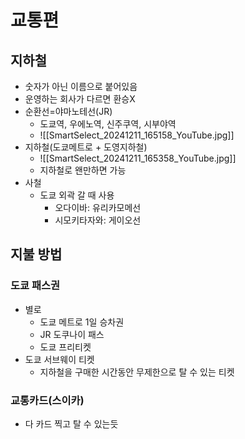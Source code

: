 # 교통편
## 지하철
- 숫자가 아닌 이름으로 붙어있음
- 운영하는 회사가 다르면 환승X
- 순환선=야마노테선(JR)
	- 도쿄역, 우에노역, 신주쿠역, 시부야역
	- ![[SmartSelect_20241211_165158_YouTube.jpg]]
- 지하철(도쿄메트로 + 도영지하철)
	- ![[SmartSelect_20241211_165358_YouTube.jpg]]
	- 지하철로 왠만하면 가능
- 사철
	- 도쿄 외곽 갈 때 사용
		- 오다이바: 유리카모메선
		- 시모키타자와: 게이오선

## 지불 방법
### 도쿄 패스권
- 별로
	- 도쿄 메트로 1일 승차권
	- JR 도쿠나이 패스
	- 도쿄 프리티켓
- 도쿄 서브웨이 티켓
	- 지하철을 구매한 시간동안 무제한으로 탈 수 있는 티켓

### 교통카드(스이카)
- 다 카드 찍고 탈 수 있는듯